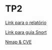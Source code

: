# TP2

[Link para o relatório](https://www.overleaf.com/6765647835zykkrrgyfqmn)

[Link para guia Snort](http://usuaris.tinet.cat/sag/lsnort.htm)

[Nmap & CVE](https://null-byte.wonderhowto.com/how-to/easily-detect-cves-with-nmap-scripts-0181925/)
